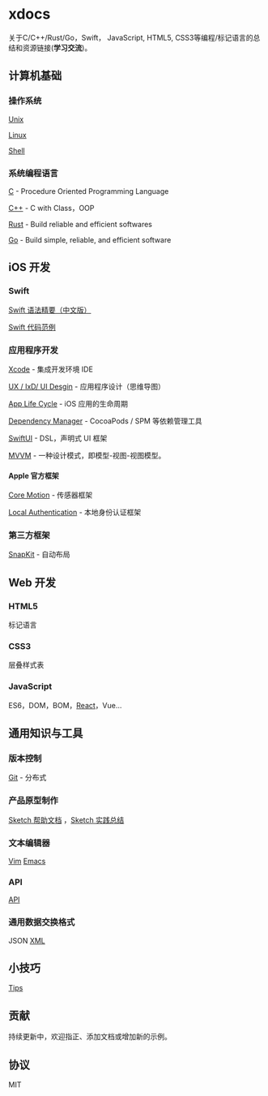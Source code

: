 # xdocs

关于C/C++/Rust/Go，Swift， JavaScript,  HTML5, CSS3等编程/标记语言的总结和资源链接(**学习交流**)。



## 计算机基础

### 操作系统

[Unix](os/unix.md)	

[Linux](os/linux.md)	

[Shell](os/shell.md) 

### 系统编程语言

[C](c/C语言由源代码生成可执行文件的过程.md) - Procedure Oriented Programming Language

[C++](cpp/cpp.md) - C with Class，OOP

[Rust](rust/rust.md)  - Build reliable and efficient softwares

[Go](golang/golang.md) - Build simple, reliable, and efficient software



## iOS 开发

### Swift

[Swift 语法精要（中文版）](swift/swift_zh.md)	

[Swift 代码范例](swift/code.md)

### 应用程序开发

[Xcode](swift/xcode.md) - 集成开发环境 IDE

[UX / IxD/ UI Desgin](images/APPDesign.png) - 应用程序设计（思维导图）

[App Life Cycle](swift/appLifeCycle.md)	- iOS 应用的生命周期

[Dependency Manager](swift/dependencyManager.md)	- CocoaPods / SPM 等依赖管理工具

[SwiftUI](swift/swiftui.md)	- DSL，声明式 UI 框架

[MVVM](swift/mvvm.md) - 一种设计模式，即模型-视图-视图模型。

#### Apple 官方框架

[Core Motion](swift/cm.md) - 传感器框架

[Local Authentication](la.md) - 本地身份认证框架

### 第三方框架

[SnapKit](swift/snapkit.md) - 自动布局



## Web 开发

### HTML5

标记语言

### CSS3

层叠样式表

### JavaScript

ES6，DOM，BOM，[React](web/react.md)，Vue…



## 通用知识与工具

### 版本控制

[Git](general/git.md) - 分布式

### 产品原型制作

[Sketch 帮助文档](https://www.sketch.com/docs/) ，[Sketch 实践总结](general/sketch.md)

### 文本编辑器

[Vim](general/vim.md)	 [Emacs](general/emacs.md)

### API

[API](general/api.md)

### 通用数据交换格式

JSON	[XML](web/xml.md)	



## 小技巧

[Tips](tips/tips.md)



## 贡献

持续更新中，欢迎指正、添加文档或增加新的示例。



## 协议

MIT